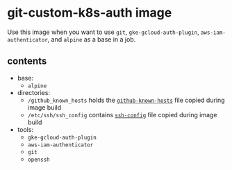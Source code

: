 # git-custom-k8s-auth image

Use this image when you want to use `git`, `gke-gcloud-auth-plugin`, `aws-iam-authenticator`, and `alpine` as a base in a job.

## contents

- base:
  - `alpine`
- directories:
  - `/github_known_hosts` holds the [`github-known-hosts`](/images/git/github-known-hosts) file copied during image build
  - `/etc/ssh/ssh_config` contains [`ssh-config`](/images/git/ssh-config) file copied during image build
- tools:
  - `gke-gcloud-auth-plugin`
  - `aws-iam-authenticator`
  - `git`
  - `openssh`
